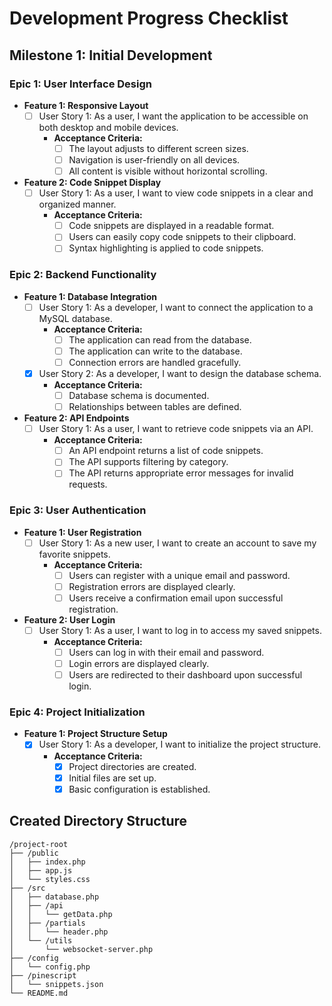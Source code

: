 # Development Progress Checklist

## Milestone 1: Initial Development

### Epic 1: User Interface Design
- **Feature 1: Responsive Layout**
  - [ ] User Story 1: As a user, I want the application to be accessible on both desktop and mobile devices.
    - **Acceptance Criteria:**
      - [ ] The layout adjusts to different screen sizes.
      - [ ] Navigation is user-friendly on all devices.
      - [ ] All content is visible without horizontal scrolling.

- **Feature 2: Code Snippet Display**
  - [ ] User Story 1: As a user, I want to view code snippets in a clear and organized manner.
    - **Acceptance Criteria:**
      - [ ] Code snippets are displayed in a readable format.
      - [ ] Users can easily copy code snippets to their clipboard.
      - [ ] Syntax highlighting is applied to code snippets.

### Epic 2: Backend Functionality
- **Feature 1: Database Integration**
  - [ ] User Story 1: As a developer, I want to connect the application to a MySQL database.
    - **Acceptance Criteria:**
      - [ ] The application can read from the database.
      - [ ] The application can write to the database.
      - [ ] Connection errors are handled gracefully.
  - [x] User Story 2: As a developer, I want to design the database schema.
    - **Acceptance Criteria:**
      - [ ] Database schema is documented.
      - [ ] Relationships between tables are defined.

- **Feature 2: API Endpoints**
  - [ ] User Story 1: As a user, I want to retrieve code snippets via an API.
    - **Acceptance Criteria:**
      - [ ] An API endpoint returns a list of code snippets.
      - [ ] The API supports filtering by category.
      - [ ] The API returns appropriate error messages for invalid requests.

### Epic 3: User Authentication
- **Feature 1: User Registration**
  - [ ] User Story 1: As a new user, I want to create an account to save my favorite snippets.
    - **Acceptance Criteria:**
      - [ ] Users can register with a unique email and password.
      - [ ] Registration errors are displayed clearly.
      - [ ] Users receive a confirmation email upon successful registration.

- **Feature 2: User Login**
  - [ ] User Story 1: As a user, I want to log in to access my saved snippets.
    - **Acceptance Criteria:**
      - [ ] Users can log in with their email and password.
      - [ ] Login errors are displayed clearly.
      - [ ] Users are redirected to their dashboard upon successful login.

### Epic 4: Project Initialization
- **Feature 1: Project Structure Setup**
  - [x] User Story 1: As a developer, I want to initialize the project structure.
    - **Acceptance Criteria:**
      - [x] Project directories are created.
      - [x] Initial files are set up.
      - [x] Basic configuration is established.

## Created Directory Structure
```
/project-root
├── /public
│   ├── index.php
│   ├── app.js
│   └── styles.css
├── /src
│   ├── database.php
│   ├── /api
│   │   └── getData.php
│   ├── /partials
│   │   └── header.php
│   └── /utils
│       └── websocket-server.php
├── /config
│   └── config.php
├── /pinescript
│   └── snippets.json
└── README.md
```
